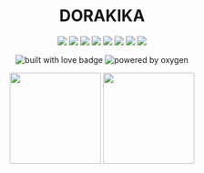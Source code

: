 <h1 align="center">DORAKIKA</h1>
<div align="center">
  <img src="https://img.shields.io/badge/-HTML5-E34F26?style=for-the-badge&logo=html5&logoColor=white" /> 
  <img src="https://img.shields.io/badge/-CSS3-1572B6?style=for-the-badge&logo=css3&logoColor=white" /> 
  <img src="https://img.shields.io/badge/-JavaScript-f1e05b?style=for-the-badge&logo=javascript&logoColor=white" />
  <img src="https://img.shields.io/badge/-VUE-42b883?style=for-the-badge&logo=vue.js&logoColor=white" />
  <img src="https://img.shields.io/badge/-ASTRO-E34F26?style=for-the-badge&logo=astro&logoColor=white" />
  <img src="https://img.shields.io/badge/-NODE-42b883?style=for-the-badge&logo=node.js&logoColor=white" />
  <img src="https://img.shields.io/badge/-PYTHON-1572B6?style=for-the-badge&logo=python&logoColor=white" />
  <img src="https://img.shields.io/badge/-MARKDOWN-1572B6?style=for-the-badge&logo=markdown&logoColor=white" />
</div>
<p align="center">
    <img src="https://forthebadge.com/images/badges/built-with-love.svg" alt="built with love badge" />
    <img src="https://forthebadge.com/images/badges/powered-by-oxygen.svg" alt="powered by oxygen" />
</p>

<div align="center">
  <img height="160" src="https://github-readme-stats.vercel.app/api/top-langs/?username=DORAKIKA&layout=compact&hide_border=true&langs_count=10&theme=dark">
  <img height="160" src="https://github-readme-streak-stats.herokuapp.com/?user=DORAKIKA&theme=dark&hide_border=true" />
</div>

